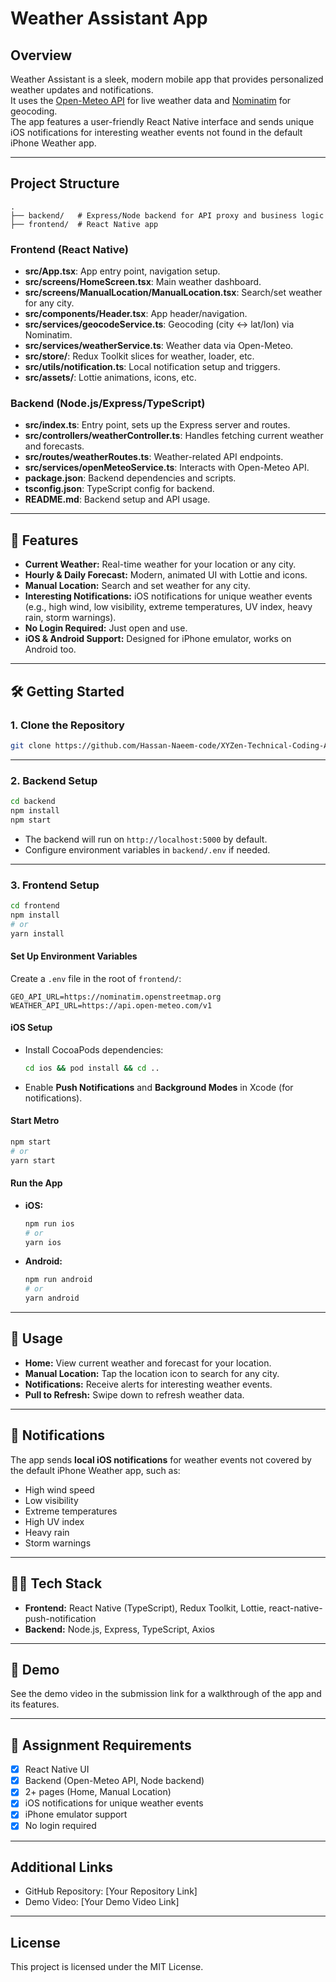 # Weather Assistant App

## Overview
Weather Assistant is a sleek, modern mobile app that provides personalized weather updates and notifications.  
It uses the [Open-Meteo API](https://open-meteo.com/) for live weather data and [Nominatim](https://nominatim.openstreetmap.org/) for geocoding.  
The app features a user-friendly React Native interface and sends unique iOS notifications for interesting weather events not found in the default iPhone Weather app.

---

## Project Structure

```
.
├── backend/   # Express/Node backend for API proxy and business logic
├── frontend/  # React Native app
```

### Frontend (React Native)
- **src/App.tsx**: App entry point, navigation setup.
- **src/screens/HomeScreen.tsx**: Main weather dashboard.
- **src/screens/ManualLocation/ManualLocation.tsx**: Search/set weather for any city.
- **src/components/Header.tsx**: App header/navigation.
- **src/services/geocodeService.ts**: Geocoding (city ↔ lat/lon) via Nominatim.
- **src/services/weatherService.ts**: Weather data via Open-Meteo.
- **src/store/**: Redux Toolkit slices for weather, loader, etc.
- **src/utils/notification.ts**: Local notification setup and triggers.
- **src/assets/**: Lottie animations, icons, etc.

### Backend (Node.js/Express/TypeScript)
- **src/index.ts**: Entry point, sets up the Express server and routes.
- **src/controllers/weatherController.ts**: Handles fetching current weather and forecasts.
- **src/routes/weatherRoutes.ts**: Weather-related API endpoints.
- **src/services/openMeteoService.ts**: Interacts with Open-Meteo API.
- **package.json**: Backend dependencies and scripts.
- **tsconfig.json**: TypeScript config for backend.
- **README.md**: Backend setup and API usage.

---

## 🚀 Features

- **Current Weather:** Real-time weather for your location or any city.
- **Hourly & Daily Forecast:** Modern, animated UI with Lottie and icons.
- **Manual Location:** Search and set weather for any city.
- **Interesting Notifications:** iOS notifications for unique weather events (e.g., high wind, low visibility, extreme temperatures, UV index, heavy rain, storm warnings).
- **No Login Required:** Just open and use.
- **iOS & Android Support:** Designed for iPhone emulator, works on Android too.

---

## 🛠️ Getting Started

### 1. Clone the Repository

```sh
git clone https://github.com/Hassan-Naeem-code/XYZen-Technical-Coding-Assessment
```

---

### 2. Backend Setup

```sh
cd backend
npm install
npm start
```

- The backend will run on `http://localhost:5000` by default.
- Configure environment variables in `backend/.env` if needed.

---

### 3. Frontend Setup

```sh
cd frontend
npm install
# or
yarn install
```

#### Set Up Environment Variables

Create a `.env` file in the root of `frontend/`:

```
GEO_API_URL=https://nominatim.openstreetmap.org
WEATHER_API_URL=https://api.open-meteo.com/v1
```

#### iOS Setup

- Install CocoaPods dependencies:
  ```sh
  cd ios && pod install && cd ..
  ```
- Enable **Push Notifications** and **Background Modes** in Xcode (for notifications).

#### Start Metro

```sh
npm start
# or
yarn start
```

#### Run the App

- **iOS:**
  ```sh
  npm run ios
  # or
  yarn ios
  ```
- **Android:**
  ```sh
  npm run android
  # or
  yarn android
  ```

---

## 📱 Usage

- **Home:** View current weather and forecast for your location.
- **Manual Location:** Tap the location icon to search for any city.
- **Notifications:** Receive alerts for interesting weather events.
- **Pull to Refresh:** Swipe down to refresh weather data.

---

## 🔔 Notifications

The app sends **local iOS notifications** for weather events not covered by the default iPhone Weather app, such as:
- High wind speed
- Low visibility
- Extreme temperatures
- High UV index
- Heavy rain
- Storm warnings

---

## 🧑‍💻 Tech Stack

- **Frontend:** React Native (TypeScript), Redux Toolkit, Lottie, react-native-push-notification
- **Backend:** Node.js, Express, TypeScript, Axios

---

## 📸 Demo

See the demo video in the submission link for a walkthrough of the app and its features.

---

## 📝 Assignment Requirements

- [x] React Native UI
- [x] Backend (Open-Meteo API, Node backend)
- [x] 2+ pages (Home, Manual Location)
- [x] iOS notifications for unique weather events
- [x] iPhone emulator support
- [x] No login required

---

## Additional Links
- GitHub Repository: [Your Repository Link]
- Demo Video: [Your Demo Video Link]

---

## License
This project is licensed under the MIT License.